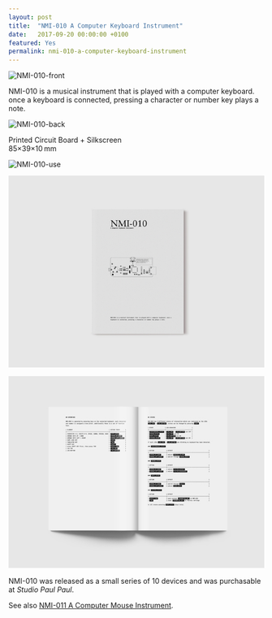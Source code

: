 ```yaml
---
layout: post
title:  "NMI-010 A Computer Keyboard Instrument"
date:   2017-09-20 00:00:00 +0100
featured: Yes
permalink: nmi-010-a-computer-keyboard-instrument
---
```


![NMI-010-front](/assets/2017-09-20-NMI-010-front-640×480.jpg)

NMI-010 is a musical instrument that is played with a computer keyboard. once a keyboard is connected, pressing a character or number key plays a note.

![NMI-010-back](/assets/2017-09-20-NMI-010-back-640×480.jpg)

Printed Circuit Board + Silkscreen   
85×39×10 mm   

![NMI-010-use](/assets/2017-09-20-NMI-010-use-640×480.jpg)

![NMI-010-booklet-cover](/assets/2017-09-20-NMI-010-booklet-cover.jpg)

![NMI-010-booklet-spread](/assets/2017-09-20-NMI-010-booklet-spread.jpg)

NMI-010 was released as a small series of 10 devices and was purchasable at *Studio Paul Paul*.

See also [NMI-011 A Computer Mouse Instrument](./nmi-011-a-computer-mouse-instrument).
